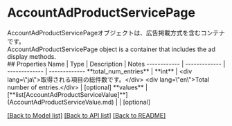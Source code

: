 # AccountAdProductServicePage

<div lang=\"ja\">AccountAdProductServicePageオブジェクトは、広告掲載方式を含むコンテナです。</div> <div lang=\"en\">AccountAdProductServicePage object is a container that includes the ad display methods.</div> 
## Properties
Name | Type | Description | Notes
------------ | ------------- | ------------- | -------------
**total_num_entries** | **int** | &lt;div lang&#x3D;\&quot;ja\&quot;&gt;取得される項目の総件数です。&lt;/div&gt; &lt;div lang&#x3D;\&quot;en\&quot;&gt;Total number of entries.&lt;/div&gt;  | [optional] 
**values** | [**list[AccountAdProductServiceValue]**](AccountAdProductServiceValue.md) |  | [optional] 

[[Back to Model list]](../README.md#documentation-for-models) [[Back to API list]](../README.md#documentation-for-api-endpoints) [[Back to README]](../README.md)



